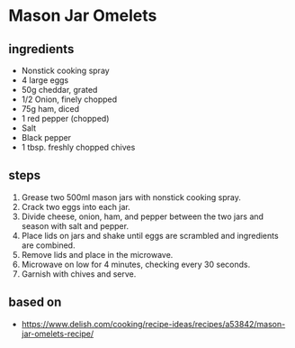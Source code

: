 # Mason Jar Omelets

## ingredients

- Nonstick cooking spray
- 4 large eggs
- 50g cheddar, grated
- 1/2 Onion, finely chopped
- 75g ham, diced
- 1 red pepper (chopped)
- Salt
- Black pepper
- 1 tbsp. freshly chopped chives

## steps

1. Grease two 500ml mason jars with nonstick cooking spray.
2. Crack two eggs into each jar.
3. Divide cheese, onion, ham, and pepper between the two jars and season with salt and pepper.
4. Place lids on jars and shake until eggs are scrambled and ingredients are combined.
5. Remove lids and place in the microwave.
6. Microwave on low for 4 minutes, checking every 30 seconds.
7. Garnish with chives and serve.

## based on

- https://www.delish.com/cooking/recipe-ideas/recipes/a53842/mason-jar-omelets-recipe/
